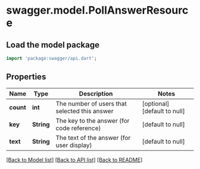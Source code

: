 # swagger.model.PollAnswerResource

## Load the model package
```dart
import 'package:swagger/api.dart';
```

## Properties
Name | Type | Description | Notes
------------ | ------------- | ------------- | -------------
**count** | **int** | The number of users that selected this answer | [optional] [default to null]
**key** | **String** | The key to the answer (for code reference) | [default to null]
**text** | **String** | The text of the answer (for user display) | [default to null]

[[Back to Model list]](../README.md#documentation-for-models) [[Back to API list]](../README.md#documentation-for-api-endpoints) [[Back to README]](../README.md)


